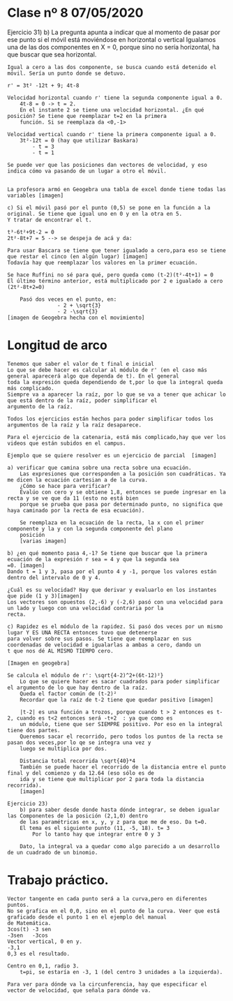 # Clase nº 8 07/05/2020

Ejercicio 31)
	b) La pregunta apunta a indicar que al momento de pasar por ese punto si el móvil está moviéndose en horizontal o vertical
	Igualamos una de las dos componentes en X = 0, porque sino no sería horizontal, ha que buscar que sea horizontal.

	Igual a cero a las dos componente, se busca cuando está detenido el móvil. Sería un punto donde se detuvo.

	r' = 3t² -12t + 9; 4t-8

	Velocidad horizontal cuando r' tiene la segunda componente igual a 0.
		4t-8 = 0 -> t = 2.
		En el instante 2 se tiene una velocidad horizontal. ¿En qué posición? Se tiene que reemplazar t=2 en la primera
		función. Si se reemplaza da <0,-1>

	Velocidad vertical cuando r' tiene la primera componente igual a 0.
		3t²-12t = 0 (hay que utilizar Baskara)
			- t = 3
			- t = 1

	Se puede ver que las posiciones dan vectores de velocidad, y eso indica cómo va pasando de un lugar a otro el móvil.


	La profesora armó en Geogebra una tabla de excel donde tiene todas las variables [imagen]

	c) Si el móvil pasó por el punto (0,5) se pone en la función a la original. Se tiene que igual uno en 0 y en la otra en 5.
	Y tratar de encontrar el t.

	t³-6t²+9t-2 = 0
	2t²-8t+7 = 5 --> se despeja de acá y da:

	Para usar Bascara se tiene que tener igualado a cero,para eso se tiene que restar el cinco (en algún lugar) [imagen]
	Todavía hay que reemplazar los valores en la primer ecuación.

	Se hace Ruffini no sé para qué, pero queda como (t-2)(t²-4t+1) = 0
	El último término anterior, está multiplicado por 2 e igualado a cero (2t²-8t+2=0)

		Pasó dos veces en el punto, en:
					- 2 + \sqrt{3}
					- 2 -\sqrt{3}
	[imagen de Geogebra hecha con el movimiento]


# Longitud de arco

	Tenemos que saber el valor de t final e inicial
	Lo que se debe hacer es calcular al módulo de r' (en el caso más general aparecerá algo que dependa de t). En el general
	toda la expresión queda dependiendo de t,por lo que la integral queda más complicado.
	Siempre va a aparecer la raíz, por lo que se va a tener que achicar lo que está dentro de la raíz, poder simplificar el
	argumento de la raíz.

	Todos los ejercicios están hechos para poder simplificar todos los argumentos de la raíz y la raíz desaparece.

	Para el ejercicio de la catenaria, está más complicado,hay que ver los videos que están subidos en el campus.

	Ejemplo que se quiere resolver es un ejercicio de parcial  [imagen]

	a) verificar que camina sobre una recta sobre una ecuación.
		Las expresiones que corresponden a la posición son cuadráticas. Ya me dicen la ecuación cartesian a de la curva.
		¿Cómo se hace para verificar?
		Evalúo con cero y se obtiene 1,8, entonces se puede ingresar en la recta y se ve que da 11 (esto no está bien
		porque se prueba que pasa por determinado punto, no significa que haya caminado por la recta de esa ecuación).

		Se reemplaza en la ecuación de la recta, la x con el primer componente y la y con la segunda componente del plano
		posición
		[varias imagen]

	b) ¿en qué momento pasa 4,-1? Se tiene que buscar que la primera ecuación de la expresión r sea = 4 y que la segunda sea
	=0. [imagen]
	Dando t = 1 y 3, pasa por el punto 4 y -1, porque los valores están dentro del intervalo de 0 y 4.

	¿Cuál es su velocidad? Hay que derivar y evaluarlo en los instantes que pide (1 y 3)[imagen]
	Los vectores son opuestos (2,-6) y (-2,6) pasó con una velocidad para un lado y luego con una velocidad contraria por la
	recta.

	c) Rapidez es el módulo de la rapidez. Si pasó dos veces por un mismo lugar Y ES UNA RECTA entonces tuvo que detenerse
	para volver sobre sus pasos. Se tiene que reemplazar en sus coordenadas de velocidad e igualarlas a ambas a cero, dando un
	t que nos dé AL MISMO TIEMPO cero.

	[Imagen en geogebra]

	Se calcula el módulo de r': \sqrt{4-2)^2+(6t-12)²}
		Lo que se quiere hacer es sacar cuadrados para poder simplificar el argumento de lo que hay dentro de la raíz.
		Queda el factor común de (t-2)²
		Recordar que la raíz de t-2 tiene que quedar positivo [imagen]

		|t-2| es una función a trozos, porque cuando t > 2 entonces es t-2, cuando es t<2 entonces será -t+2  : ya que como es
		un módulo, tiene que ser SIEMPRE positivo. Por eso en la integral tiene dos partes.
		Queremos sacar el recorrido, pero todos los puntos de la recta se pasan dos veces,por lo qe se integra una vez y
		luego se multiplica por dos.

		Distancia total recorrida \sqrt{40}*4
		También se puede hacer el recorrido de la distancia entre el punto final y del comienzo y da 12.64 (eso sólo es de
		ida y se tiene que multiplicar por 2 para toda la distancia recorrida).
		[imagen]

	Ejercicio 23)
		b) para saber desde donde hasta dónde integrar, se deben igualar las Componentes de la posición (2,1,0) dentro
		de las paramétricas en x, y, y z para que me de eso. Da t=0.
		El tema es el siguiente punto (11, -5, 18). t= 3
			Por lo tanto hay que integrar entre 0 y 3

		Dato, la integral va a quedar como algo parecido a un desarrollo de un cuadrado de un binomio.


# Trabajo práctico.
	Vector tangente en cada punto será a la curva,pero en diferentes puntos.
	No se grafica en el 0,0, sino en el punto de la curva. Veer que está graficado desde el punto 1 en el ejemplo del manual
	de Matemática.
	3cos(t) -3 sen
	-3sen	-3cos
	Vector vertical, 0 en y.
	-3,1
	0,3 es el resultado.

	Centro en 0,1, radio 3.
		t=pi, se estaría en -3, 1 (del centro 3 unidades a la izquierda).

	Para ver para dónde va la circunferencia, hay que especificar el vector de velocidad, que señala para dónde va.

